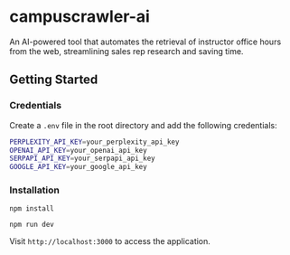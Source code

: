 # campuscrawler-ai

An AI-powered tool that automates the retrieval of instructor office hours from the web, streamlining sales rep research and saving time.

## Getting Started

### Credentials

Create a `.env` file in the root directory and add the following credentials:

```sh
PERPLEXITY_API_KEY=your_perplexity_api_key
OPENAI_API_KEY=your_openai_api_key
SERPAPI_API_KEY=your_serpapi_api_key
GOOGLE_API_KEY=your_google_api_key
```

### Installation

`npm install`

`npm run dev`

Visit `http://localhost:3000` to access the application.
